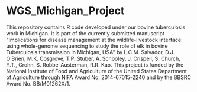 # WGS_Michigan_Project
This repository contains R code developed under our bovine tuberculosis work in Michigan. It is part of the currently submitted manuscript "Implications for disease management at the wildlife-livestock interface: using whole-genome sequencing to study the role of elk in bovine Tuberculosis transmission in Michigan, USA" by  L.C.M. Salvador, D.J. O’Brien, M.K. Cosgrove, T.P. Stuber, A. Schooley, J. Crispell, S. Church, Y.T., Grohn, S. Robbe-Austerman, R.R. Kao. This project is funded by the National Institute of Food and Agriculture of the United States Department of Agriculture through NIFA Award No. 2014-67015-2240 and by the BBSRC Award No. BB/M01262X/1. 
